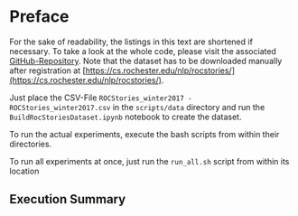 # Preface

For the sake of readability, the listings in this text are shortened if necessary.
To take a look at the whole code, please visit the associated [GitHub-Repository](https://github.com/LennartKeller/trf_training_tut).
Note that the dataset has to be downloaded manually after registration at [https://cs.rochester.edu/nlp/rocstories/](https://cs.rochester.edu/nlp/rocstories/).

Just place the CSV-File `ROCStories_winter2017 - ROCStories_winter2017.csv` in the `scripts/data` directory and run the `BuildRocStoriesDataset.ipynb` notebook to create the dataset.

To run the actual experiments, execute the bash scripts from within their directories.

To run all experiments at once, just run the `run_all.sh` script from within its location

## Execution Summary

```{nb-exec-table}
```
